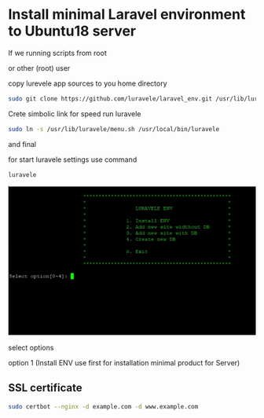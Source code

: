 # Install minimal Laravel environment to Ubuntu18 server

If we running scripts from root

or other (root) user

copy lurevele app sources to you home directory

```bash
sudo git clone https://github.com/luravele/laravel_env.git /usr/lib/luravele
```

Crete simbolic link for speed run luravele

```bash
sudo ln -s /usr/lib/luravele/menu.sh /usr/local/bin/luravele
```

and final

for start luravele settings use command

```bash
luravele
```

![](images\menu.jpg)

select options

option 1 (Install ENV use first for installation minimal product for Server)

## SSL certificate

```bash
sudo certbot --nginx -d example.com -d www.example.com
```

